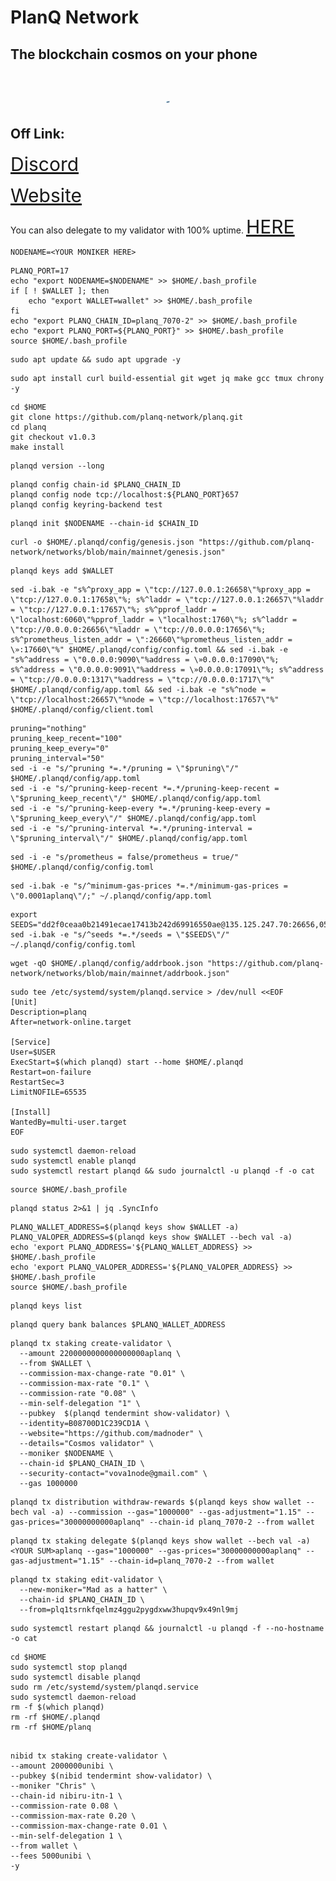 # PlanQ Network
## The blockchain cosmos on your phone

<h1>
<div id="header" align="center">
  <img src="https://github.com/madnoder/PlanQ/blob/main/planq-logo.svg" style="max-width: 1%;"></a></p>
</div>

## Off Link:
<a href="https://discord.gg/planq-network" style="font-size: 30px;"> Discord </p> </a>
<a href="https://planq.network/" style="font-size: 30px;"> Website </a>

You can also delegate to my validator with 100% uptime.
<a href="https://explorer.planq.network/validators/plqvaloper1tsrnkfqelmz4ggu2pygdxww3hupqv9x4mdjlar" style="font-size: 30px;"> HERE </a>

```
NODENAME=<YOUR MONIKER HERE>
```
```
PLANQ_PORT=17
echo "export NODENAME=$NODENAME" >> $HOME/.bash_profile
if [ ! $WALLET ]; then
	echo "export WALLET=wallet" >> $HOME/.bash_profile
fi
echo "export PLANQ_CHAIN_ID=planq_7070-2" >> $HOME/.bash_profile
echo "export PLANQ_PORT=${PLANQ_PORT}" >> $HOME/.bash_profile
source $HOME/.bash_profile
```
```
sudo apt update && sudo apt upgrade -y
```
```
sudo apt install curl build-essential git wget jq make gcc tmux chrony -y
```
```
cd $HOME
git clone https://github.com/planq-network/planq.git
cd planq
git checkout v1.0.3
make install
```
```
planqd version --long
```
```
planqd config chain-id $PLANQ_CHAIN_ID
planqd config node tcp://localhost:${PLANQ_PORT}657
planqd config keyring-backend test
```
```
planqd init $NODENAME --chain-id $CHAIN_ID
```
```
curl -o $HOME/.planqd/config/genesis.json "https://github.com/planq-network/networks/blob/main/mainnet/genesis.json"
```
```
planqd keys add $WALLET
```
```
sed -i.bak -e "s%^proxy_app = \"tcp://127.0.0.1:26658\"%proxy_app = \"tcp://127.0.0.1:17658\"%; s%^laddr = \"tcp://127.0.0.1:26657\"%laddr = \"tcp://127.0.0.1:17657\"%; s%^pprof_laddr = \"localhost:6060\"%pprof_laddr = \"localhost:1760\"%; s%^laddr = \"tcp://0.0.0.0:26656\"%laddr = \"tcp://0.0.0.0:17656\"%; s%^prometheus_listen_addr = \":26660\"%prometheus_listen_addr = \»:17660\"%" $HOME/.planqd/config/config.toml && sed -i.bak -e "s%^address = \"0.0.0.0:9090\"%address = \»0.0.0.0:17090\"%; s%^address = \"0.0.0.0:9091\"%address = \»0.0.0.0:17091\"%; s%^address = \"tcp://0.0.0.0:1317\"%address = \"tcp://0.0.0.0:1717\"%" $HOME/.planqd/config/app.toml && sed -i.bak -e "s%^node = \"tcp://localhost:26657\"%node = \"tcp://localhost:17657\"%" $HOME/.planqd/config/client.toml
```
```
pruning="nothing"
pruning_keep_recent="100"
pruning_keep_every="0"
pruning_interval="50"
sed -i -e "s/^pruning *=.*/pruning = \"$pruning\"/" $HOME/.planqd/config/app.toml
sed -i -e "s/^pruning-keep-recent *=.*/pruning-keep-recent = \"$pruning_keep_recent\"/" $HOME/.planqd/config/app.toml
sed -i -e "s/^pruning-keep-every *=.*/pruning-keep-every = \"$pruning_keep_every\"/" $HOME/.planqd/config/app.toml
sed -i -e "s/^pruning-interval *=.*/pruning-interval = \"$pruning_interval\"/" $HOME/.planqd/config/app.toml
```
```
sed -i -e "s/prometheus = false/prometheus = true/" $HOME/.planqd/config/config.toml
```
```
sed -i.bak -e "s/^minimum-gas-prices *=.*/minimum-gas-prices = \"0.0001aplanq\"/;" ~/.planqd/config/app.toml
```
```
export SEEDS="dd2f0ceaa0b21491ecae17413b242d69916550ae@135.125.247.70:26656,0525de7e7640008d2a2e01d1a7f6456f28f3324c@51.79.142.6:26656,7c10b1a106a512976e8d71effe5c086327458eef@35.200.183.35:26656"
sed -i.bak -e "s/^seeds *=.*/seeds = \"$SEEDS\"/" ~/.planqd/config/config.toml
```
```
wget -qO $HOME/.planqd/config/addrbook.json "https://github.com/planq-network/networks/blob/main/mainnet/addrbook.json"
```
```
sudo tee /etc/systemd/system/planqd.service > /dev/null <<EOF
[Unit]
Description=planq
After=network-online.target

[Service]
User=$USER
ExecStart=$(which planqd) start --home $HOME/.planqd
Restart=on-failure
RestartSec=3
LimitNOFILE=65535

[Install]
WantedBy=multi-user.target
EOF
```                                                               
```                                                               
sudo systemctl daemon-reload
sudo systemctl enable planqd
sudo systemctl restart planqd && sudo journalctl -u planqd -f -o cat
```
```
source $HOME/.bash_profile
```
```                                                               
planqd status 2>&1 | jq .SyncInfo
```
```  
PLANQ_WALLET_ADDRESS=$(planqd keys show $WALLET -a)
PLANQ_VALOPER_ADDRESS=$(planqd keys show $WALLET --bech val -a)
echo 'export PLANQ_ADDRESS='${PLANQ_WALLET_ADDRESS} >> $HOME/.bash_profile
echo 'export PLANQ_VALOPER_ADDRESS='${PLANQ_VALOPER_ADDRESS} >> $HOME/.bash_profile
source $HOME/.bash_profile
```
```  
planqd keys list
```  
```  
planqd query bank balances $PLANQ_WALLET_ADDRESS
```  
```  
planqd tx staking create-validator \
  --amount 2200000000000000000aplanq \
  --from $WALLET \
  --commission-max-change-rate "0.01" \
  --commission-max-rate "0.1" \
  --commission-rate "0.08" \
  --min-self-delegation "1" \
  --pubkey  $(planqd tendermint show-validator) \
  --identity=B08700D1C239CD1A \
  --website="https://github.com/madnoder" \
  --details="Cosmos validator" \
  --moniker $NODENAME \
  --chain-id $PLANQ_CHAIN_ID \
  --security-contact="vova1node@gmail.com" \
  --gas 1000000
```                  

```
planqd tx distribution withdraw-rewards $(planqd keys show wallet --bech val -a) --commission --gas="1000000" --gas-adjustment="1.15" --gas-prices="30000000000aplanq" --chain-id planq_7070-2 --from wallet
```
```
planqd tx staking delegate $(planqd keys show wallet --bech val -a) <YOUR SUM>aplanq --gas="1000000" --gas-prices="30000000000aplanq" --gas-adjustment="1.15" --chain-id=planq_7070-2 --from wallet
```
```
planqd tx staking edit-validator \
  --new-moniker="Mad as a hatter" \
  --chain-id $PLANQ_CHAIN_ID \
  --from=plq1tsrnkfqelmz4ggu2pygdxww3hupqv9x49nl9mj
```
```
sudo systemctl restart planqd && journalctl -u planqd -f --no-hostname -o cat
```
```
cd $HOME
sudo systemctl stop planqd
sudo systemctl disable planqd
sudo rm /etc/systemd/system/planqd.service
sudo systemctl daemon-reload
rm -f $(which planqd)
rm -rf $HOME/.planqd
rm -rf $HOME/planq
```
```

nibid tx staking create-validator \
--amount 2000000unibi \
--pubkey $(nibid tendermint show-validator) \
--moniker "Chris" \
--chain-id nibiru-itn-1 \
--commission-rate 0.08 \
--commission-max-rate 0.20 \
--commission-max-change-rate 0.01 \
--min-self-delegation 1 \
--from wallet \
--fees 5000unibi \
-y
```
